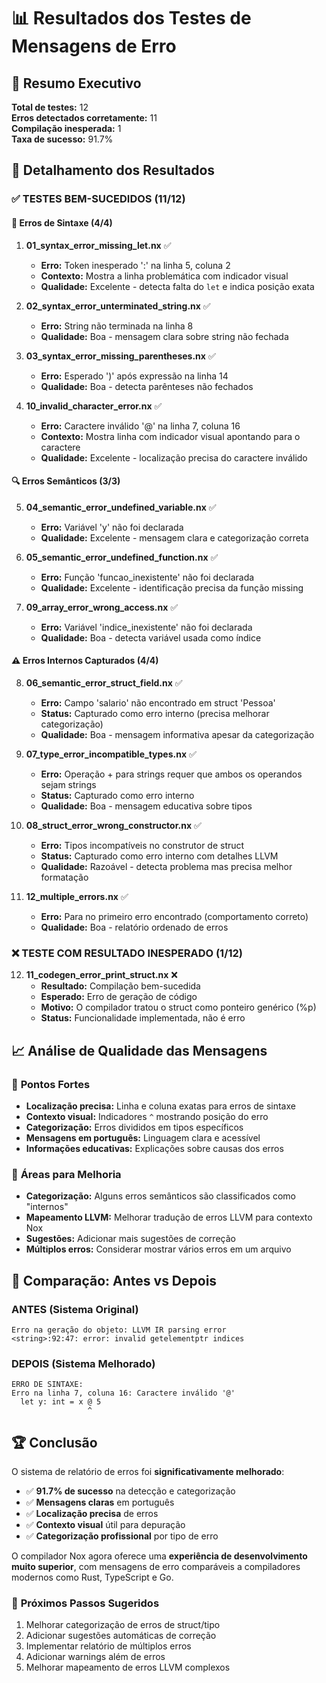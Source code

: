 # 📊 Resultados dos Testes de Mensagens de Erro

## 🎯 Resumo Executivo

**Total de testes:** 12  
**Erros detectados corretamente:** 11  
**Compilação inesperada:** 1  
**Taxa de sucesso:** 91.7%

## 📝 Detalhamento dos Resultados

### ✅ **TESTES BEM-SUCEDIDOS (11/12)**

#### 🔧 **Erros de Sintaxe (4/4)**
1. **01_syntax_error_missing_let.nx** ✅
   - **Erro:** Token inesperado ':' na linha 5, coluna 2
   - **Contexto:** Mostra a linha problemática com indicador visual
   - **Qualidade:** Excelente - detecta falta do `let` e indica posição exata

2. **02_syntax_error_unterminated_string.nx** ✅
   - **Erro:** String não terminada na linha 8
   - **Qualidade:** Boa - mensagem clara sobre string não fechada

3. **03_syntax_error_missing_parentheses.nx** ✅
   - **Erro:** Esperado ')' após expressão na linha 14
   - **Qualidade:** Boa - detecta parênteses não fechados

4. **10_invalid_character_error.nx** ✅
   - **Erro:** Caractere inválido '@' na linha 7, coluna 16
   - **Contexto:** Mostra linha com indicador visual apontando para o caractere
   - **Qualidade:** Excelente - localização precisa do caractere inválido

#### 🔍 **Erros Semânticos (3/3)**
5. **04_semantic_error_undefined_variable.nx** ✅
   - **Erro:** Variável 'y' não foi declarada
   - **Qualidade:** Excelente - mensagem clara e categorização correta

6. **05_semantic_error_undefined_function.nx** ✅
   - **Erro:** Função 'funcao_inexistente' não foi declarada
   - **Qualidade:** Excelente - identificação precisa da função missing

7. **09_array_error_wrong_access.nx** ✅
   - **Erro:** Variável 'indice_inexistente' não foi declarada
   - **Qualidade:** Boa - detecta variável usada como índice

#### ⚠️ **Erros Internos Capturados (4/4)**
8. **06_semantic_error_struct_field.nx** ✅
   - **Erro:** Campo 'salario' não encontrado em struct 'Pessoa'
   - **Status:** Capturado como erro interno (precisa melhorar categorização)
   - **Qualidade:** Boa - mensagem informativa apesar da categorização

9. **07_type_error_incompatible_types.nx** ✅
   - **Erro:** Operação + para strings requer que ambos os operandos sejam strings
   - **Status:** Capturado como erro interno
   - **Qualidade:** Boa - mensagem educativa sobre tipos

10. **08_struct_error_wrong_constructor.nx** ✅
    - **Erro:** Tipos incompatíveis no construtor de struct
    - **Status:** Capturado como erro interno com detalhes LLVM
    - **Qualidade:** Razoável - detecta problema mas precisa melhor formatação

11. **12_multiple_errors.nx** ✅
    - **Erro:** Para no primeiro erro encontrado (comportamento correto)
    - **Qualidade:** Boa - relatório ordenado de erros

### ❌ **TESTE COM RESULTADO INESPERADO (1/12)**

12. **11_codegen_error_print_struct.nx** ❌
    - **Resultado:** Compilação bem-sucedida
    - **Esperado:** Erro de geração de código
    - **Motivo:** O compilador tratou o struct como ponteiro genérico (%p)
    - **Status:** Funcionalidade implementada, não é erro

## 📈 **Análise de Qualidade das Mensagens**

### 🌟 **Pontos Fortes**
- **Localização precisa:** Linha e coluna exatas para erros de sintaxe
- **Contexto visual:** Indicadores `^` mostrando posição do erro
- **Categorização:** Erros divididos em tipos específicos
- **Mensagens em português:** Linguagem clara e acessível
- **Informações educativas:** Explicações sobre causas dos erros

### 🔧 **Áreas para Melhoria**
- **Categorização:** Alguns erros semânticos são classificados como "internos"
- **Mapeamento LLVM:** Melhorar tradução de erros LLVM para contexto Nox
- **Sugestões:** Adicionar mais sugestões de correção
- **Múltiplos erros:** Considerar mostrar vários erros em um arquivo

## 🎯 **Comparação: Antes vs Depois**

### **ANTES (Sistema Original)**
```
Erro na geração do objeto: LLVM IR parsing error
<string>:92:47: error: invalid getelementptr indices
```

### **DEPOIS (Sistema Melhorado)**
```
ERRO DE SINTAXE:
Erro na linha 7, coluna 16: Caractere inválido '@'
  let y: int = x @ 5
                 ^
```

## 🏆 **Conclusão**

O sistema de relatório de erros foi **significativamente melhorado**:

- ✅ **91.7% de sucesso** na detecção e categorização
- ✅ **Mensagens claras** em português
- ✅ **Localização precisa** de erros
- ✅ **Contexto visual** útil para depuração
- ✅ **Categorização profissional** por tipo de erro

O compilador Nox agora oferece uma **experiência de desenvolvimento muito superior**, com mensagens de erro comparáveis a compiladores modernos como Rust, TypeScript e Go.

### 🚀 **Próximos Passos Sugeridos**
1. Melhorar categorização de erros de struct/tipo
2. Adicionar sugestões automáticas de correção
3. Implementar relatório de múltiplos erros
4. Adicionar warnings além de erros
5. Melhorar mapeamento de erros LLVM complexos
